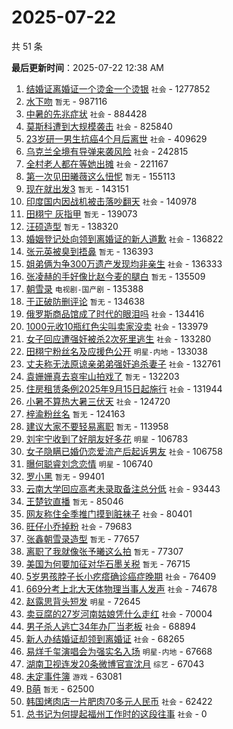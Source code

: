 # 2025-07-22

共 51 条


<!-- BEGIN -->

**最后更新时间**：2025-07-22 12:38 AM
1. [结婚证离婚证一个烫金一个烫银](https://m.weibo.cn/search?containerid=100103type%3D1%26t%3D10%26q%3D%23%E7%BB%93%E5%A9%9A%E8%AF%81%E7%A6%BB%E5%A9%9A%E8%AF%81%E4%B8%80%E4%B8%AA%E7%83%AB%E9%87%91%E4%B8%80%E4%B8%AA%E7%83%AB%E9%93%B6%23&stream_entry_id=31&isnewpage=1&extparam=seat%3D1%26stream_entry_id%3D31%26realpos%3D1%26flag%3D1%26filter_type%3Drealtimehot%26lcate%3D5001%26pos%3D0%26c_type%3D31%26cate%3D5001%26q%3D%2523%25E7%25BB%2593%25E5%25A9%259A%25E8%25AF%2581%25E7%25A6%25BB%25E5%25A9%259A%25E8%25AF%2581%25E4%25B8%2580%25E4%25B8%25AA%25E7%2583%25AB%25E9%2587%2591%25E4%25B8%2580%25E4%25B8%25AA%25E7%2583%25AB%25E9%2593%25B6%2523%26band_rank%3D1%26dgr%3D0%26display_time%3D1753115888%26pre_seqid%3D1753115888354011858474) `社会` - 1277852
2. [水下吻](https://m.weibo.cn/search?containerid=100103type%3D1%26t%3D10%26q%3D%E6%B0%B4%E4%B8%8B%E5%90%BB&stream_entry_id=31&isnewpage=1&extparam=seat%3D1%26stream_entry_id%3D31%26realpos%3D2%26flag%3D2%26filter_type%3Drealtimehot%26lcate%3D5001%26pos%3D1%26c_type%3D31%26cate%3D5001%26q%3D%25E6%25B0%25B4%25E4%25B8%258B%25E5%2590%25BB%26band_rank%3D2%26dgr%3D0%26display_time%3D1753115888%26pre_seqid%3D1753115888354011858474) `暂无` - 987116
3. [中暑的先兆症状](https://m.weibo.cn/search?containerid=100103type%3D1%26t%3D10%26q%3D%23%E4%B8%AD%E6%9A%91%E7%9A%84%E5%85%88%E5%85%86%E7%97%87%E7%8A%B6%23&stream_entry_id=31&isnewpage=1&extparam=seat%3D1%26stream_entry_id%3D31%26realpos%3D3%26flag%3D0%26filter_type%3Drealtimehot%26lcate%3D5001%26pos%3D2%26c_type%3D31%26cate%3D5001%26q%3D%2523%25E4%25B8%25AD%25E6%259A%2591%25E7%259A%2584%25E5%2585%2588%25E5%2585%2586%25E7%2597%2587%25E7%258A%25B6%2523%26band_rank%3D3%26dgr%3D0%26display_time%3D1753115888%26pre_seqid%3D1753115888354011858474) `社会` - 884428
4. [莫斯科遭到大规模袭击](https://m.weibo.cn/search?containerid=100103type%3D1%26t%3D10%26q%3D%23%E8%8E%AB%E6%96%AF%E7%A7%91%E9%81%AD%E5%88%B0%E5%A4%A7%E8%A7%84%E6%A8%A1%E8%A2%AD%E5%87%BB%23&stream_entry_id=31&isnewpage=1&extparam=seat%3D1%26stream_entry_id%3D31%26realpos%3D4%26flag%3D2%26filter_type%3Drealtimehot%26lcate%3D5001%26pos%3D3%26c_type%3D31%26cate%3D5001%26q%3D%2523%25E8%258E%25AB%25E6%2596%25AF%25E7%25A7%2591%25E9%2581%25AD%25E5%2588%25B0%25E5%25A4%25A7%25E8%25A7%2584%25E6%25A8%25A1%25E8%25A2%25AD%25E5%2587%25BB%2523%26band_rank%3D4%26dgr%3D0%26display_time%3D1753115888%26pre_seqid%3D1753115888354011858474) `社会` - 825840
5. [23岁研一男生抗癌4个月后离世](https://m.weibo.cn/search?containerid=100103type%3D1%26t%3D10%26q%3D%2323%E5%B2%81%E7%A0%94%E4%B8%80%E7%94%B7%E7%94%9F%E6%8A%97%E7%99%8C4%E4%B8%AA%E6%9C%88%E5%90%8E%E7%A6%BB%E4%B8%96%23&stream_entry_id=31&isnewpage=1&extparam=seat%3D1%26stream_entry_id%3D31%26realpos%3D5%26flag%3D1%26filter_type%3Drealtimehot%26lcate%3D5001%26pos%3D4%26c_type%3D31%26cate%3D5001%26q%3D%252323%25E5%25B2%2581%25E7%25A0%2594%25E4%25B8%2580%25E7%2594%25B7%25E7%2594%259F%25E6%258A%2597%25E7%2599%258C4%25E4%25B8%25AA%25E6%259C%2588%25E5%2590%258E%25E7%25A6%25BB%25E4%25B8%2596%2523%26band_rank%3D5%26dgr%3D0%26display_time%3D1753115888%26pre_seqid%3D1753115888354011858474) `社会` - 409629
6. [乌克兰全境有导弹来袭风险](https://m.weibo.cn/search?containerid=100103type%3D1%26t%3D10%26q%3D%23%E4%B9%8C%E5%85%8B%E5%85%B0%E5%85%A8%E5%A2%83%E6%9C%89%E5%AF%BC%E5%BC%B9%E6%9D%A5%E8%A2%AD%E9%A3%8E%E9%99%A9%23&stream_entry_id=31&isnewpage=1&extparam=seat%3D1%26stream_entry_id%3D31%26realpos%3D6%26flag%3D1%26filter_type%3Drealtimehot%26lcate%3D5001%26pos%3D5%26c_type%3D31%26cate%3D5001%26q%3D%2523%25E4%25B9%258C%25E5%2585%258B%25E5%2585%25B0%25E5%2585%25A8%25E5%25A2%2583%25E6%259C%2589%25E5%25AF%25BC%25E5%25BC%25B9%25E6%259D%25A5%25E8%25A2%25AD%25E9%25A3%258E%25E9%2599%25A9%2523%26band_rank%3D6%26dgr%3D0%26display_time%3D1753115888%26pre_seqid%3D1753115888354011858474) `社会` - 242815
7. [全村老人都在等她出摊](https://m.weibo.cn/search?containerid=100103type%3D1%26t%3D10%26q%3D%23%E5%85%A8%E6%9D%91%E8%80%81%E4%BA%BA%E9%83%BD%E5%9C%A8%E7%AD%89%E5%A5%B9%E5%87%BA%E6%91%8A%23&stream_entry_id=31&isnewpage=1&extparam=seat%3D1%26stream_entry_id%3D31%26realpos%3D7%26flag%3D32768%26filter_type%3Drealtimehot%26lcate%3D5001%26pos%3D6%26c_type%3D31%26cate%3D5001%26q%3D%2523%25E5%2585%25A8%25E6%259D%2591%25E8%2580%2581%25E4%25BA%25BA%25E9%2583%25BD%25E5%259C%25A8%25E7%25AD%2589%25E5%25A5%25B9%25E5%2587%25BA%25E6%2591%258A%2523%26band_rank%3D7%26dgr%3D0%26display_time%3D1753115888%26pre_seqid%3D1753115888354011858474) `社会` - 221167
8. [第一次见田曦薇这么忸怩](https://m.weibo.cn/search?containerid=100103type%3D1%26t%3D10%26q%3D%E7%AC%AC%E4%B8%80%E6%AC%A1%E8%A7%81%E7%94%B0%E6%9B%A6%E8%96%87%E8%BF%99%E4%B9%88%E5%BF%B8%E6%80%A9&stream_entry_id=31&isnewpage=1&extparam=seat%3D1%26stream_entry_id%3D31%26realpos%3D8%26flag%3D0%26filter_type%3Drealtimehot%26lcate%3D5001%26pos%3D7%26c_type%3D31%26cate%3D5001%26q%3D%25E7%25AC%25AC%25E4%25B8%2580%25E6%25AC%25A1%25E8%25A7%2581%25E7%2594%25B0%25E6%259B%25A6%25E8%2596%2587%25E8%25BF%2599%25E4%25B9%2588%25E5%25BF%25B8%25E6%2580%25A9%26band_rank%3D8%26dgr%3D0%26display_time%3D1753115888%26pre_seqid%3D1753115888354011858474) `暂无` - 155113
9. [现在就出发3](https://m.weibo.cn/search?containerid=100103type%3D1%26t%3D10%26q%3D%E7%8E%B0%E5%9C%A8%E5%B0%B1%E5%87%BA%E5%8F%913&stream_entry_id=31&isnewpage=1&extparam=seat%3D1%26stream_entry_id%3D31%26realpos%3D9%26flag%3D0%26filter_type%3Drealtimehot%26lcate%3D5001%26pos%3D8%26c_type%3D31%26cate%3D5001%26q%3D%25E7%258E%25B0%25E5%259C%25A8%25E5%25B0%25B1%25E5%2587%25BA%25E5%258F%25913%26band_rank%3D9%26dgr%3D0%26display_time%3D1753115888%26pre_seqid%3D1753115888354011858474) `暂无` - 143151
10. [印度国内因战机被击落吵翻天](https://m.weibo.cn/search?containerid=100103type%3D1%26t%3D10%26q%3D%23%E5%8D%B0%E5%BA%A6%E5%9B%BD%E5%86%85%E5%9B%A0%E6%88%98%E6%9C%BA%E8%A2%AB%E5%87%BB%E8%90%BD%E5%90%B5%E7%BF%BB%E5%A4%A9%23&stream_entry_id=31&isnewpage=1&extparam=seat%3D1%26stream_entry_id%3D31%26realpos%3D10%26flag%3D1%26filter_type%3Drealtimehot%26lcate%3D5001%26pos%3D9%26c_type%3D31%26cate%3D5001%26q%3D%2523%25E5%258D%25B0%25E5%25BA%25A6%25E5%259B%25BD%25E5%2586%2585%25E5%259B%25A0%25E6%2588%2598%25E6%259C%25BA%25E8%25A2%25AB%25E5%2587%25BB%25E8%2590%25BD%25E5%2590%25B5%25E7%25BF%25BB%25E5%25A4%25A9%2523%26band_rank%3D10%26dgr%3D0%26display_time%3D1753115888%26pre_seqid%3D1753115888354011858474) `社会` - 140978
11. [田栩宁 灰指甲](https://m.weibo.cn/search?containerid=100103type%3D1%26t%3D10%26q%3D%E7%94%B0%E6%A0%A9%E5%AE%81+%E7%81%B0%E6%8C%87%E7%94%B2&stream_entry_id=31&isnewpage=1&extparam=seat%3D1%26stream_entry_id%3D31%26realpos%3D11%26flag%3D2%26filter_type%3Drealtimehot%26lcate%3D5001%26pos%3D10%26c_type%3D31%26cate%3D5001%26q%3D%25E7%2594%25B0%25E6%25A0%25A9%25E5%25AE%2581%2520%25E7%2581%25B0%25E6%258C%2587%25E7%2594%25B2%26band_rank%3D11%26dgr%3D0%26display_time%3D1753115888%26pre_seqid%3D1753115888354011858474) `暂无` - 139073
12. [汪硕造型](https://m.weibo.cn/search?containerid=100103type%3D1%26t%3D10%26q%3D%E6%B1%AA%E7%A1%95%E9%80%A0%E5%9E%8B&stream_entry_id=31&isnewpage=1&extparam=seat%3D1%26stream_entry_id%3D31%26realpos%3D12%26flag%3D2%26filter_type%3Drealtimehot%26lcate%3D5001%26pos%3D11%26c_type%3D31%26cate%3D5001%26q%3D%25E6%25B1%25AA%25E7%25A1%2595%25E9%2580%25A0%25E5%259E%258B%26band_rank%3D12%26dgr%3D0%26display_time%3D1753115888%26pre_seqid%3D1753115888354011858474) `暂无` - 138320
13. [婚姻登记处向领到离婚证的新人道歉](https://m.weibo.cn/search?containerid=100103type%3D1%26t%3D10%26q%3D%23%E5%A9%9A%E5%A7%BB%E7%99%BB%E8%AE%B0%E5%A4%84%E5%90%91%E9%A2%86%E5%88%B0%E7%A6%BB%E5%A9%9A%E8%AF%81%E7%9A%84%E6%96%B0%E4%BA%BA%E9%81%93%E6%AD%89%23&stream_entry_id=31&isnewpage=1&extparam=seat%3D1%26stream_entry_id%3D31%26realpos%3D13%26flag%3D0%26filter_type%3Drealtimehot%26lcate%3D5001%26pos%3D12%26c_type%3D31%26cate%3D5001%26q%3D%2523%25E5%25A9%259A%25E5%25A7%25BB%25E7%2599%25BB%25E8%25AE%25B0%25E5%25A4%2584%25E5%2590%2591%25E9%25A2%2586%25E5%2588%25B0%25E7%25A6%25BB%25E5%25A9%259A%25E8%25AF%2581%25E7%259A%2584%25E6%2596%25B0%25E4%25BA%25BA%25E9%2581%2593%25E6%25AD%2589%2523%26band_rank%3D13%26dgr%3D0%26display_time%3D1753115888%26pre_seqid%3D1753115888354011858474) `社会` - 136822
14. [张元英被臭到捂鼻](https://m.weibo.cn/search?containerid=100103type%3D1%26t%3D10%26q%3D%E5%BC%A0%E5%85%83%E8%8B%B1%E8%A2%AB%E8%87%AD%E5%88%B0%E6%8D%82%E9%BC%BB&stream_entry_id=31&isnewpage=1&extparam=seat%3D1%26stream_entry_id%3D31%26realpos%3D14%26flag%3D2%26filter_type%3Drealtimehot%26lcate%3D5001%26pos%3D13%26c_type%3D31%26cate%3D5001%26q%3D%25E5%25BC%25A0%25E5%2585%2583%25E8%258B%25B1%25E8%25A2%25AB%25E8%2587%25AD%25E5%2588%25B0%25E6%258D%2582%25E9%25BC%25BB%26band_rank%3D14%26dgr%3D0%26display_time%3D1753115888%26pre_seqid%3D1753115888354011858474) `暂无` - 136393
15. [姐弟俩为争300万遗产发现均非亲生](https://m.weibo.cn/search?containerid=100103type%3D1%26t%3D10%26q%3D%23%E5%A7%90%E5%BC%9F%E4%BF%A9%E4%B8%BA%E4%BA%89300%E4%B8%87%E9%81%97%E4%BA%A7%E5%8F%91%E7%8E%B0%E5%9D%87%E9%9D%9E%E4%BA%B2%E7%94%9F%23&stream_entry_id=31&isnewpage=1&extparam=seat%3D1%26stream_entry_id%3D31%26realpos%3D15%26flag%3D2%26filter_type%3Drealtimehot%26lcate%3D5001%26pos%3D14%26c_type%3D31%26cate%3D5001%26q%3D%2523%25E5%25A7%2590%25E5%25BC%259F%25E4%25BF%25A9%25E4%25B8%25BA%25E4%25BA%2589300%25E4%25B8%2587%25E9%2581%2597%25E4%25BA%25A7%25E5%258F%2591%25E7%258E%25B0%25E5%259D%2587%25E9%259D%259E%25E4%25BA%25B2%25E7%2594%259F%2523%26band_rank%3D15%26dgr%3D0%26display_time%3D1753115888%26pre_seqid%3D1753115888354011858474) `社会` - 136333
16. [张凌赫的手好像比赵今麦的腿白](https://m.weibo.cn/search?containerid=100103type%3D1%26t%3D10%26q%3D%E5%BC%A0%E5%87%8C%E8%B5%AB%E7%9A%84%E6%89%8B%E5%A5%BD%E5%83%8F%E6%AF%94%E8%B5%B5%E4%BB%8A%E9%BA%A6%E7%9A%84%E8%85%BF%E7%99%BD&stream_entry_id=31&isnewpage=1&extparam=seat%3D1%26stream_entry_id%3D31%26realpos%3D16%26flag%3D0%26filter_type%3Drealtimehot%26lcate%3D5001%26pos%3D15%26c_type%3D31%26cate%3D5001%26q%3D%25E5%25BC%25A0%25E5%2587%258C%25E8%25B5%25AB%25E7%259A%2584%25E6%2589%258B%25E5%25A5%25BD%25E5%2583%258F%25E6%25AF%2594%25E8%25B5%25B5%25E4%25BB%258A%25E9%25BA%25A6%25E7%259A%2584%25E8%2585%25BF%25E7%2599%25BD%26band_rank%3D16%26dgr%3D0%26display_time%3D1753115888%26pre_seqid%3D1753115888354011858474) `暂无` - 135509
17. [朝雪录](https://m.weibo.cn/search?containerid=100103type%3D1%26t%3D10%26q%3D%E6%9C%9D%E9%9B%AA%E5%BD%95&stream_entry_id=31&isnewpage=1&extparam=seat%3D1%26stream_entry_id%3D31%26realpos%3D17%26flag%3D0%26filter_type%3Drealtimehot%26lcate%3D5001%26pos%3D16%26c_type%3D31%26cate%3D5001%26q%3D%25E6%259C%259D%25E9%259B%25AA%25E5%25BD%2595%26band_rank%3D17%26dgr%3D0%26display_time%3D1753115888%26pre_seqid%3D1753115888354011858474) `电视剧-国产剧` - 135388
18. [于正破防删评论](https://m.weibo.cn/search?containerid=100103type%3D1%26t%3D10%26q%3D%23%E4%BA%8E%E6%AD%A3%E7%A0%B4%E9%98%B2%E5%88%A0%E8%AF%84%E8%AE%BA%23&stream_entry_id=31&isnewpage=1&extparam=seat%3D1%26stream_entry_id%3D31%26realpos%3D18%26flag%3D2%26filter_type%3Drealtimehot%26lcate%3D5001%26pos%3D17%26c_type%3D31%26cate%3D5001%26q%3D%2523%25E4%25BA%258E%25E6%25AD%25A3%25E7%25A0%25B4%25E9%2598%25B2%25E5%2588%25A0%25E8%25AF%2584%25E8%25AE%25BA%2523%26band_rank%3D18%26dgr%3D0%26display_time%3D1753115888%26pre_seqid%3D1753115888354011858474) `暂无` - 134638
19. [俄罗斯商品馆成了时代的眼泪吗](https://m.weibo.cn/search?containerid=100103type%3D1%26t%3D10%26q%3D%23%E4%BF%84%E7%BD%97%E6%96%AF%E5%95%86%E5%93%81%E9%A6%86%E6%88%90%E4%BA%86%E6%97%B6%E4%BB%A3%E7%9A%84%E7%9C%BC%E6%B3%AA%E5%90%97%23&stream_entry_id=31&isnewpage=1&extparam=seat%3D1%26stream_entry_id%3D31%26realpos%3D19%26flag%3D1%26filter_type%3Drealtimehot%26lcate%3D5001%26pos%3D18%26c_type%3D31%26cate%3D5001%26q%3D%2523%25E4%25BF%2584%25E7%25BD%2597%25E6%2596%25AF%25E5%2595%2586%25E5%2593%2581%25E9%25A6%2586%25E6%2588%2590%25E4%25BA%2586%25E6%2597%25B6%25E4%25BB%25A3%25E7%259A%2584%25E7%259C%25BC%25E6%25B3%25AA%25E5%2590%2597%2523%26band_rank%3D19%26dgr%3D0%26display_time%3D1753115888%26pre_seqid%3D1753115888354011858474) `社会` - 134416
20. [1000元收10瓶红色尖叫卖家没卖](https://m.weibo.cn/search?containerid=100103type%3D1%26t%3D10%26q%3D%231000%E5%85%83%E6%94%B610%E7%93%B6%E7%BA%A2%E8%89%B2%E5%B0%96%E5%8F%AB%E5%8D%96%E5%AE%B6%E6%B2%A1%E5%8D%96%23&stream_entry_id=31&isnewpage=1&extparam=seat%3D1%26stream_entry_id%3D31%26realpos%3D20%26flag%3D1%26filter_type%3Drealtimehot%26lcate%3D5001%26pos%3D19%26c_type%3D31%26cate%3D5001%26q%3D%25231000%25E5%2585%2583%25E6%2594%25B610%25E7%2593%25B6%25E7%25BA%25A2%25E8%2589%25B2%25E5%25B0%2596%25E5%258F%25AB%25E5%258D%2596%25E5%25AE%25B6%25E6%25B2%25A1%25E5%258D%2596%2523%26band_rank%3D20%26dgr%3D0%26display_time%3D1753115888%26pre_seqid%3D1753115888354011858474) `社会` - 133979
21. [女子回应遭强奸被杀2次死里逃生](https://m.weibo.cn/search?containerid=100103type%3D1%26t%3D10%26q%3D%23%E5%A5%B3%E5%AD%90%E5%9B%9E%E5%BA%94%E9%81%AD%E5%BC%BA%E5%A5%B8%E8%A2%AB%E6%9D%802%E6%AC%A1%E6%AD%BB%E9%87%8C%E9%80%83%E7%94%9F%23&stream_entry_id=31&isnewpage=1&extparam=seat%3D1%26stream_entry_id%3D31%26realpos%3D21%26flag%3D0%26filter_type%3Drealtimehot%26lcate%3D5001%26pos%3D20%26c_type%3D31%26cate%3D5001%26q%3D%2523%25E5%25A5%25B3%25E5%25AD%2590%25E5%259B%259E%25E5%25BA%2594%25E9%2581%25AD%25E5%25BC%25BA%25E5%25A5%25B8%25E8%25A2%25AB%25E6%259D%25802%25E6%25AC%25A1%25E6%25AD%25BB%25E9%2587%258C%25E9%2580%2583%25E7%2594%259F%2523%26band_rank%3D21%26dgr%3D0%26display_time%3D1753115888%26pre_seqid%3D1753115888354011858474) `社会` - 133280
22. [田栩宁粉丝名及应援色公开](https://m.weibo.cn/search?containerid=100103type%3D1%26t%3D10%26q%3D%23%E7%94%B0%E6%A0%A9%E5%AE%81%E7%B2%89%E4%B8%9D%E5%90%8D%E5%8F%8A%E5%BA%94%E6%8F%B4%E8%89%B2%E5%85%AC%E5%BC%80%23&stream_entry_id=31&isnewpage=1&extparam=seat%3D1%26stream_entry_id%3D31%26realpos%3D22%26flag%3D0%26filter_type%3Drealtimehot%26lcate%3D5001%26pos%3D21%26c_type%3D31%26cate%3D5001%26q%3D%2523%25E7%2594%25B0%25E6%25A0%25A9%25E5%25AE%2581%25E7%25B2%2589%25E4%25B8%259D%25E5%2590%258D%25E5%258F%258A%25E5%25BA%2594%25E6%258F%25B4%25E8%2589%25B2%25E5%2585%25AC%25E5%25BC%2580%2523%26band_rank%3D22%26dgr%3D0%26display_time%3D1753115888%26pre_seqid%3D1753115888354011858474) `明星-内地` - 133038
23. [丈夫称无法原谅亲弟弟强奸追杀妻子](https://m.weibo.cn/search?containerid=100103type%3D1%26t%3D10%26q%3D%23%E4%B8%88%E5%A4%AB%E7%A7%B0%E6%97%A0%E6%B3%95%E5%8E%9F%E8%B0%85%E4%BA%B2%E5%BC%9F%E5%BC%9F%E5%BC%BA%E5%A5%B8%E8%BF%BD%E6%9D%80%E5%A6%BB%E5%AD%90%23&stream_entry_id=31&isnewpage=1&extparam=seat%3D1%26stream_entry_id%3D31%26realpos%3D23%26flag%3D0%26filter_type%3Drealtimehot%26lcate%3D5001%26pos%3D22%26c_type%3D31%26cate%3D5001%26q%3D%2523%25E4%25B8%2588%25E5%25A4%25AB%25E7%25A7%25B0%25E6%2597%25A0%25E6%25B3%2595%25E5%258E%259F%25E8%25B0%2585%25E4%25BA%25B2%25E5%25BC%259F%25E5%25BC%259F%25E5%25BC%25BA%25E5%25A5%25B8%25E8%25BF%25BD%25E6%259D%2580%25E5%25A6%25BB%25E5%25AD%2590%2523%26band_rank%3D23%26dgr%3D0%26display_time%3D1753115888%26pre_seqid%3D1753115888354011858474) `社会` - 132761
24. [袁姗姗真去哀牢山拍戏了](https://m.weibo.cn/search?containerid=100103type%3D1%26t%3D10%26q%3D%E8%A2%81%E5%A7%97%E5%A7%97%E7%9C%9F%E5%8E%BB%E5%93%80%E7%89%A2%E5%B1%B1%E6%8B%8D%E6%88%8F%E4%BA%86&stream_entry_id=31&isnewpage=1&extparam=seat%3D1%26stream_entry_id%3D31%26realpos%3D24%26flag%3D2%26filter_type%3Drealtimehot%26lcate%3D5001%26pos%3D23%26c_type%3D31%26cate%3D5001%26q%3D%25E8%25A2%2581%25E5%25A7%2597%25E5%25A7%2597%25E7%259C%259F%25E5%258E%25BB%25E5%2593%2580%25E7%2589%25A2%25E5%25B1%25B1%25E6%258B%258D%25E6%2588%258F%25E4%25BA%2586%26band_rank%3D24%26dgr%3D0%26display_time%3D1753115888%26pre_seqid%3D1753115888354011858474) `暂无` - 132203
25. [住房租赁条例2025年9月15日起施行](https://m.weibo.cn/search?containerid=100103type%3D1%26t%3D10%26q%3D%23%E4%BD%8F%E6%88%BF%E7%A7%9F%E8%B5%81%E6%9D%A1%E4%BE%8B2025%E5%B9%B49%E6%9C%8815%E6%97%A5%E8%B5%B7%E6%96%BD%E8%A1%8C%23&stream_entry_id=31&isnewpage=1&extparam=seat%3D1%26stream_entry_id%3D31%26realpos%3D25%26flag%3D0%26filter_type%3Drealtimehot%26lcate%3D5001%26pos%3D24%26c_type%3D31%26cate%3D5001%26q%3D%2523%25E4%25BD%258F%25E6%2588%25BF%25E7%25A7%259F%25E8%25B5%2581%25E6%259D%25A1%25E4%25BE%258B2025%25E5%25B9%25B49%25E6%259C%258815%25E6%2597%25A5%25E8%25B5%25B7%25E6%2596%25BD%25E8%25A1%258C%2523%26band_rank%3D25%26dgr%3D0%26display_time%3D1753115888%26pre_seqid%3D1753115888354011858474) `社会` - 131944
26. [小暑不算热大暑三伏天](https://m.weibo.cn/search?containerid=100103type%3D1%26t%3D10%26q%3D%23%E5%B0%8F%E6%9A%91%E4%B8%8D%E7%AE%97%E7%83%AD%E5%A4%A7%E6%9A%91%E4%B8%89%E4%BC%8F%E5%A4%A9%23&stream_entry_id=31&isnewpage=1&extparam=seat%3D1%26stream_entry_id%3D31%26realpos%3D26%26flag%3D0%26filter_type%3Drealtimehot%26lcate%3D5001%26pos%3D25%26c_type%3D31%26cate%3D5001%26q%3D%2523%25E5%25B0%258F%25E6%259A%2591%25E4%25B8%258D%25E7%25AE%2597%25E7%2583%25AD%25E5%25A4%25A7%25E6%259A%2591%25E4%25B8%2589%25E4%25BC%258F%25E5%25A4%25A9%2523%26band_rank%3D26%26dgr%3D0%26display_time%3D1753115888%26pre_seqid%3D1753115888354011858474) `社会` - 124720
27. [梓渝粉丝名](https://m.weibo.cn/search?containerid=100103type%3D1%26t%3D10%26q%3D%23%E6%A2%93%E6%B8%9D%E7%B2%89%E4%B8%9D%E5%90%8D%23&stream_entry_id=31&isnewpage=1&extparam=seat%3D1%26stream_entry_id%3D31%26realpos%3D27%26flag%3D0%26filter_type%3Drealtimehot%26lcate%3D5001%26pos%3D26%26c_type%3D31%26cate%3D5001%26q%3D%2523%25E6%25A2%2593%25E6%25B8%259D%25E7%25B2%2589%25E4%25B8%259D%25E5%2590%258D%2523%26band_rank%3D27%26dgr%3D0%26display_time%3D1753115888%26pre_seqid%3D1753115888354011858474) `暂无` - 124163
28. [建议大家不要轻易离职](https://m.weibo.cn/search?containerid=100103type%3D1%26t%3D10%26q%3D%E5%BB%BA%E8%AE%AE%E5%A4%A7%E5%AE%B6%E4%B8%8D%E8%A6%81%E8%BD%BB%E6%98%93%E7%A6%BB%E8%81%8C&stream_entry_id=31&isnewpage=1&extparam=seat%3D1%26stream_entry_id%3D31%26realpos%3D28%26flag%3D0%26filter_type%3Drealtimehot%26lcate%3D5001%26pos%3D27%26c_type%3D31%26cate%3D5001%26q%3D%25E5%25BB%25BA%25E8%25AE%25AE%25E5%25A4%25A7%25E5%25AE%25B6%25E4%25B8%258D%25E8%25A6%2581%25E8%25BD%25BB%25E6%2598%2593%25E7%25A6%25BB%25E8%2581%258C%26band_rank%3D28%26dgr%3D0%26display_time%3D1753115888%26pre_seqid%3D1753115888354011858474) `暂无` - 113958
29. [刘宇宁收到了好朋友好多花](https://m.weibo.cn/search?containerid=100103type%3D1%26t%3D10%26q%3D%23%E5%88%98%E5%AE%87%E5%AE%81%E6%94%B6%E5%88%B0%E4%BA%86%E5%A5%BD%E6%9C%8B%E5%8F%8B%E5%A5%BD%E5%A4%9A%E8%8A%B1%23&stream_entry_id=31&isnewpage=1&extparam=seat%3D1%26stream_entry_id%3D31%26realpos%3D29%26flag%3D0%26filter_type%3Drealtimehot%26lcate%3D5001%26pos%3D28%26c_type%3D31%26cate%3D5001%26q%3D%2523%25E5%2588%2598%25E5%25AE%2587%25E5%25AE%2581%25E6%2594%25B6%25E5%2588%25B0%25E4%25BA%2586%25E5%25A5%25BD%25E6%259C%258B%25E5%258F%258B%25E5%25A5%25BD%25E5%25A4%259A%25E8%258A%25B1%2523%26band_rank%3D29%26dgr%3D0%26display_time%3D1753115888%26pre_seqid%3D1753115888354011858474) `明星` - 106783
30. [女子隐瞒已婚仍恋爱流产后起诉男友](https://m.weibo.cn/search?containerid=100103type%3D1%26t%3D10%26q%3D%23%E5%A5%B3%E5%AD%90%E9%9A%90%E7%9E%92%E5%B7%B2%E5%A9%9A%E4%BB%8D%E6%81%8B%E7%88%B1%E6%B5%81%E4%BA%A7%E5%90%8E%E8%B5%B7%E8%AF%89%E7%94%B7%E5%8F%8B%23&stream_entry_id=31&isnewpage=1&extparam=seat%3D1%26stream_entry_id%3D31%26realpos%3D30%26flag%3D1%26filter_type%3Drealtimehot%26lcate%3D5001%26pos%3D29%26c_type%3D31%26cate%3D5001%26q%3D%2523%25E5%25A5%25B3%25E5%25AD%2590%25E9%259A%2590%25E7%259E%2592%25E5%25B7%25B2%25E5%25A9%259A%25E4%25BB%258D%25E6%2581%258B%25E7%2588%25B1%25E6%25B5%2581%25E4%25BA%25A7%25E5%2590%258E%25E8%25B5%25B7%25E8%25AF%2589%25E7%2594%25B7%25E5%258F%258B%2523%26band_rank%3D30%26dgr%3D0%26display_time%3D1753115888%26pre_seqid%3D1753115888354011858474) `社会` - 106758
31. [曝何聪睿刘念恋情](https://m.weibo.cn/search?containerid=100103type%3D1%26t%3D10%26q%3D%23%E6%9B%9D%E4%BD%95%E8%81%AA%E7%9D%BF%E5%88%98%E5%BF%B5%E6%81%8B%E6%83%85%23&stream_entry_id=31&isnewpage=1&extparam=seat%3D1%26stream_entry_id%3D31%26realpos%3D31%26flag%3D0%26filter_type%3Drealtimehot%26lcate%3D5001%26pos%3D30%26c_type%3D31%26cate%3D5001%26q%3D%2523%25E6%259B%259D%25E4%25BD%2595%25E8%2581%25AA%25E7%259D%25BF%25E5%2588%2598%25E5%25BF%25B5%25E6%2581%258B%25E6%2583%2585%2523%26band_rank%3D31%26dgr%3D0%26display_time%3D1753115888%26pre_seqid%3D1753115888354011858474) `明星` - 106740
32. [罗小黑](https://m.weibo.cn/search?containerid=100103type%3D1%26t%3D10%26q%3D%E7%BD%97%E5%B0%8F%E9%BB%91&stream_entry_id=31&isnewpage=1&extparam=seat%3D1%26stream_entry_id%3D31%26realpos%3D32%26flag%3D0%26filter_type%3Drealtimehot%26lcate%3D5001%26pos%3D31%26c_type%3D31%26cate%3D5001%26q%3D%25E7%25BD%2597%25E5%25B0%258F%25E9%25BB%2591%26band_rank%3D32%26dgr%3D0%26display_time%3D1753115888%26pre_seqid%3D1753115888354011858474) `暂无` - 99401
33. [云南大学回应高考未录取备注总分低](https://m.weibo.cn/search?containerid=100103type%3D1%26t%3D10%26q%3D%23%E4%BA%91%E5%8D%97%E5%A4%A7%E5%AD%A6%E5%9B%9E%E5%BA%94%E9%AB%98%E8%80%83%E6%9C%AA%E5%BD%95%E5%8F%96%E5%A4%87%E6%B3%A8%E6%80%BB%E5%88%86%E4%BD%8E%23&stream_entry_id=31&isnewpage=1&extparam=seat%3D1%26stream_entry_id%3D31%26realpos%3D33%26flag%3D1%26filter_type%3Drealtimehot%26lcate%3D5001%26pos%3D32%26c_type%3D31%26cate%3D5001%26q%3D%2523%25E4%25BA%2591%25E5%258D%2597%25E5%25A4%25A7%25E5%25AD%25A6%25E5%259B%259E%25E5%25BA%2594%25E9%25AB%2598%25E8%2580%2583%25E6%259C%25AA%25E5%25BD%2595%25E5%258F%2596%25E5%25A4%2587%25E6%25B3%25A8%25E6%2580%25BB%25E5%2588%2586%25E4%25BD%258E%2523%26band_rank%3D33%26dgr%3D0%26display_time%3D1753115888%26pre_seqid%3D1753115888354011858474) `社会` - 93443
34. [王楚钦直播](https://m.weibo.cn/search?containerid=100103type%3D1%26t%3D10%26q%3D%E7%8E%8B%E6%A5%9A%E9%92%A6%E7%9B%B4%E6%92%AD&stream_entry_id=31&isnewpage=1&extparam=seat%3D1%26stream_entry_id%3D31%26realpos%3D34%26flag%3D0%26filter_type%3Drealtimehot%26lcate%3D5001%26pos%3D33%26c_type%3D31%26cate%3D5001%26q%3D%25E7%258E%258B%25E6%25A5%259A%25E9%2592%25A6%25E7%259B%25B4%25E6%2592%25AD%26band_rank%3D34%26dgr%3D0%26display_time%3D1753115888%26pre_seqid%3D1753115888354011858474) `暂无` - 85046
35. [网友称住全季推门摸到脏袜子](https://m.weibo.cn/search?containerid=100103type%3D1%26t%3D10%26q%3D%23%E7%BD%91%E5%8F%8B%E7%A7%B0%E4%BD%8F%E5%85%A8%E5%AD%A3%E6%8E%A8%E9%97%A8%E6%91%B8%E5%88%B0%E8%84%8F%E8%A2%9C%E5%AD%90%23&stream_entry_id=31&isnewpage=1&extparam=seat%3D1%26stream_entry_id%3D31%26realpos%3D35%26flag%3D1%26filter_type%3Drealtimehot%26lcate%3D5001%26pos%3D34%26c_type%3D31%26cate%3D5001%26q%3D%2523%25E7%25BD%2591%25E5%258F%258B%25E7%25A7%25B0%25E4%25BD%258F%25E5%2585%25A8%25E5%25AD%25A3%25E6%258E%25A8%25E9%2597%25A8%25E6%2591%25B8%25E5%2588%25B0%25E8%2584%258F%25E8%25A2%259C%25E5%25AD%2590%2523%26band_rank%3D35%26dgr%3D0%26display_time%3D1753115888%26pre_seqid%3D1753115888354011858474) `社会` - 80401
36. [旺仔小乔掉粉](https://m.weibo.cn/search?containerid=100103type%3D1%26t%3D10%26q%3D%23%E6%97%BA%E4%BB%94%E5%B0%8F%E4%B9%94%E6%8E%89%E7%B2%89%23&stream_entry_id=31&isnewpage=1&extparam=seat%3D1%26stream_entry_id%3D31%26realpos%3D36%26flag%3D0%26filter_type%3Drealtimehot%26lcate%3D5001%26pos%3D35%26c_type%3D31%26cate%3D5001%26q%3D%2523%25E6%2597%25BA%25E4%25BB%2594%25E5%25B0%258F%25E4%25B9%2594%25E6%258E%2589%25E7%25B2%2589%2523%26band_rank%3D36%26dgr%3D0%26display_time%3D1753115888%26pre_seqid%3D1753115888354011858474) `社会` - 79683
37. [张鑫朝雪录造型](https://m.weibo.cn/search?containerid=100103type%3D1%26t%3D10%26q%3D%E5%BC%A0%E9%91%AB%E6%9C%9D%E9%9B%AA%E5%BD%95%E9%80%A0%E5%9E%8B&stream_entry_id=31&isnewpage=1&extparam=seat%3D1%26stream_entry_id%3D31%26realpos%3D37%26flag%3D1%26filter_type%3Drealtimehot%26lcate%3D5001%26pos%3D36%26c_type%3D31%26cate%3D5001%26q%3D%25E5%25BC%25A0%25E9%2591%25AB%25E6%259C%259D%25E9%259B%25AA%25E5%25BD%2595%25E9%2580%25A0%25E5%259E%258B%26band_rank%3D37%26dgr%3D0%26display_time%3D1753115888%26pre_seqid%3D1753115888354011858474) `暂无` - 77657
38. [离职了我就像张予曦这么拍](https://m.weibo.cn/search?containerid=100103type%3D1%26t%3D10%26q%3D%E7%A6%BB%E8%81%8C%E4%BA%86%E6%88%91%E5%B0%B1%E5%83%8F%E5%BC%A0%E4%BA%88%E6%9B%A6%E8%BF%99%E4%B9%88%E6%8B%8D&stream_entry_id=31&isnewpage=1&extparam=seat%3D1%26stream_entry_id%3D31%26realpos%3D38%26flag%3D0%26filter_type%3Drealtimehot%26lcate%3D5001%26pos%3D37%26c_type%3D31%26cate%3D5001%26q%3D%25E7%25A6%25BB%25E8%2581%258C%25E4%25BA%2586%25E6%2588%2591%25E5%25B0%25B1%25E5%2583%258F%25E5%25BC%25A0%25E4%25BA%2588%25E6%259B%25A6%25E8%25BF%2599%25E4%25B9%2588%25E6%258B%258D%26band_rank%3D38%26dgr%3D0%26display_time%3D1753115888%26pre_seqid%3D1753115888354011858474) `暂无` - 77307
39. [美国为何要加征对华石墨关税](https://m.weibo.cn/search?containerid=100103type%3D1%26t%3D10%26q%3D%E7%BE%8E%E5%9B%BD%E4%B8%BA%E4%BD%95%E8%A6%81%E5%8A%A0%E5%BE%81%E5%AF%B9%E5%8D%8E%E7%9F%B3%E5%A2%A8%E5%85%B3%E7%A8%8E&stream_entry_id=31&isnewpage=1&extparam=seat%3D1%26stream_entry_id%3D31%26realpos%3D39%26flag%3D1%26filter_type%3Drealtimehot%26lcate%3D5001%26pos%3D38%26c_type%3D31%26cate%3D5001%26q%3D%25E7%25BE%258E%25E5%259B%25BD%25E4%25B8%25BA%25E4%25BD%2595%25E8%25A6%2581%25E5%258A%25A0%25E5%25BE%2581%25E5%25AF%25B9%25E5%258D%258E%25E7%259F%25B3%25E5%25A2%25A8%25E5%2585%25B3%25E7%25A8%258E%26band_rank%3D39%26dgr%3D0%26display_time%3D1753115888%26pre_seqid%3D1753115888354011858474) `暂无` - 76715
40. [5岁男孩脖子长小疙瘩确诊癌症晚期](https://m.weibo.cn/search?containerid=100103type%3D1%26t%3D10%26q%3D%235%E5%B2%81%E7%94%B7%E5%AD%A9%E8%84%96%E5%AD%90%E9%95%BF%E5%B0%8F%E7%96%99%E7%98%A9%E7%A1%AE%E8%AF%8A%E7%99%8C%E7%97%87%E6%99%9A%E6%9C%9F%23&stream_entry_id=31&isnewpage=1&extparam=seat%3D1%26stream_entry_id%3D31%26realpos%3D40%26flag%3D0%26filter_type%3Drealtimehot%26lcate%3D5001%26pos%3D39%26c_type%3D31%26cate%3D5001%26q%3D%25235%25E5%25B2%2581%25E7%2594%25B7%25E5%25AD%25A9%25E8%2584%2596%25E5%25AD%2590%25E9%2595%25BF%25E5%25B0%258F%25E7%2596%2599%25E7%2598%25A9%25E7%25A1%25AE%25E8%25AF%258A%25E7%2599%258C%25E7%2597%2587%25E6%2599%259A%25E6%259C%259F%2523%26band_rank%3D40%26dgr%3D0%26display_time%3D1753115888%26pre_seqid%3D1753115888354011858474) `社会` - 76409
41. [669分考上北大天体物理当事人发声](https://m.weibo.cn/search?containerid=100103type%3D1%26t%3D10%26q%3D%23669%E5%88%86%E8%80%83%E4%B8%8A%E5%8C%97%E5%A4%A7%E5%A4%A9%E4%BD%93%E7%89%A9%E7%90%86%E5%BD%93%E4%BA%8B%E4%BA%BA%E5%8F%91%E5%A3%B0%23&stream_entry_id=31&isnewpage=1&extparam=seat%3D1%26stream_entry_id%3D31%26realpos%3D41%26flag%3D1%26filter_type%3Drealtimehot%26lcate%3D5001%26pos%3D40%26c_type%3D31%26cate%3D5001%26q%3D%2523669%25E5%2588%2586%25E8%2580%2583%25E4%25B8%258A%25E5%258C%2597%25E5%25A4%25A7%25E5%25A4%25A9%25E4%25BD%2593%25E7%2589%25A9%25E7%2590%2586%25E5%25BD%2593%25E4%25BA%258B%25E4%25BA%25BA%25E5%258F%2591%25E5%25A3%25B0%2523%26band_rank%3D41%26dgr%3D0%26display_time%3D1753115888%26pre_seqid%3D1753115888354011858474) `社会` - 74678
42. [赵露思背头短发](https://m.weibo.cn/search?containerid=100103type%3D1%26t%3D10%26q%3D%23%E8%B5%B5%E9%9C%B2%E6%80%9D%E8%83%8C%E5%A4%B4%E7%9F%AD%E5%8F%91%23&stream_entry_id=31&isnewpage=1&extparam=seat%3D1%26stream_entry_id%3D31%26realpos%3D42%26flag%3D0%26filter_type%3Drealtimehot%26lcate%3D5001%26pos%3D41%26c_type%3D31%26cate%3D5001%26q%3D%2523%25E8%25B5%25B5%25E9%259C%25B2%25E6%2580%259D%25E8%2583%258C%25E5%25A4%25B4%25E7%259F%25AD%25E5%258F%2591%2523%26band_rank%3D42%26dgr%3D0%26display_time%3D1753115888%26pre_seqid%3D1753115888354011858474) `明星` - 72645
43. [卖豆腐的27岁河南姑娘凭什么走红](https://m.weibo.cn/search?containerid=100103type%3D1%26t%3D10%26q%3D%23%E5%8D%96%E8%B1%86%E8%85%90%E7%9A%8427%E5%B2%81%E6%B2%B3%E5%8D%97%E5%A7%91%E5%A8%98%E5%87%AD%E4%BB%80%E4%B9%88%E8%B5%B0%E7%BA%A2%23&stream_entry_id=31&isnewpage=1&extparam=seat%3D1%26stream_entry_id%3D31%26realpos%3D43%26flag%3D0%26filter_type%3Drealtimehot%26lcate%3D5001%26pos%3D42%26c_type%3D31%26cate%3D5001%26q%3D%2523%25E5%258D%2596%25E8%25B1%2586%25E8%2585%2590%25E7%259A%258427%25E5%25B2%2581%25E6%25B2%25B3%25E5%258D%2597%25E5%25A7%2591%25E5%25A8%2598%25E5%2587%25AD%25E4%25BB%2580%25E4%25B9%2588%25E8%25B5%25B0%25E7%25BA%25A2%2523%26band_rank%3D43%26dgr%3D0%26display_time%3D1753115888%26pre_seqid%3D1753115888354011858474) `社会` - 70004
44. [男子杀人逃亡34年办厂当老板](https://m.weibo.cn/search?containerid=100103type%3D1%26t%3D10%26q%3D%23%E7%94%B7%E5%AD%90%E6%9D%80%E4%BA%BA%E9%80%83%E4%BA%A134%E5%B9%B4%E5%8A%9E%E5%8E%82%E5%BD%93%E8%80%81%E6%9D%BF%23&stream_entry_id=31&isnewpage=1&extparam=seat%3D1%26stream_entry_id%3D31%26realpos%3D44%26flag%3D1%26filter_type%3Drealtimehot%26lcate%3D5001%26pos%3D43%26c_type%3D31%26cate%3D5001%26q%3D%2523%25E7%2594%25B7%25E5%25AD%2590%25E6%259D%2580%25E4%25BA%25BA%25E9%2580%2583%25E4%25BA%25A134%25E5%25B9%25B4%25E5%258A%259E%25E5%258E%2582%25E5%25BD%2593%25E8%2580%2581%25E6%259D%25BF%2523%26band_rank%3D44%26dgr%3D0%26display_time%3D1753115888%26pre_seqid%3D1753115888354011858474) `社会` - 68894
45. [新人办结婚证却领到离婚证](https://m.weibo.cn/search?containerid=100103type%3D1%26t%3D10%26q%3D%23%E6%96%B0%E4%BA%BA%E5%8A%9E%E7%BB%93%E5%A9%9A%E8%AF%81%E5%8D%B4%E9%A2%86%E5%88%B0%E7%A6%BB%E5%A9%9A%E8%AF%81%23&stream_entry_id=31&isnewpage=1&extparam=seat%3D1%26stream_entry_id%3D31%26realpos%3D45%26flag%3D0%26filter_type%3Drealtimehot%26lcate%3D5001%26pos%3D44%26c_type%3D31%26cate%3D5001%26q%3D%2523%25E6%2596%25B0%25E4%25BA%25BA%25E5%258A%259E%25E7%25BB%2593%25E5%25A9%259A%25E8%25AF%2581%25E5%258D%25B4%25E9%25A2%2586%25E5%2588%25B0%25E7%25A6%25BB%25E5%25A9%259A%25E8%25AF%2581%2523%26band_rank%3D45%26dgr%3D0%26display_time%3D1753115888%26pre_seqid%3D1753115888354011858474) `社会` - 68265
46. [易烊千玺演唱会为强实名入场](https://m.weibo.cn/search?containerid=100103type%3D1%26t%3D10%26q%3D%23%E6%98%93%E7%83%8A%E5%8D%83%E7%8E%BA%E6%BC%94%E5%94%B1%E4%BC%9A%E4%B8%BA%E5%BC%BA%E5%AE%9E%E5%90%8D%E5%85%A5%E5%9C%BA%23&stream_entry_id=31&isnewpage=1&extparam=seat%3D1%26stream_entry_id%3D31%26realpos%3D46%26flag%3D0%26filter_type%3Drealtimehot%26lcate%3D5001%26pos%3D45%26c_type%3D31%26cate%3D5001%26q%3D%2523%25E6%2598%2593%25E7%2583%258A%25E5%258D%2583%25E7%258E%25BA%25E6%25BC%2594%25E5%2594%25B1%25E4%25BC%259A%25E4%25B8%25BA%25E5%25BC%25BA%25E5%25AE%259E%25E5%2590%258D%25E5%2585%25A5%25E5%259C%25BA%2523%26band_rank%3D46%26dgr%3D0%26display_time%3D1753115888%26pre_seqid%3D1753115888354011858474) `明星-内地` - 67668
47. [湖南卫视连发20条微博官宣沈月](https://m.weibo.cn/search?containerid=100103type%3D1%26t%3D10%26q%3D%23%E6%B9%96%E5%8D%97%E5%8D%AB%E8%A7%86%E8%BF%9E%E5%8F%9120%E6%9D%A1%E5%BE%AE%E5%8D%9A%E5%AE%98%E5%AE%A3%E6%B2%88%E6%9C%88%23&stream_entry_id=31&isnewpage=1&extparam=seat%3D1%26stream_entry_id%3D31%26realpos%3D47%26flag%3D0%26filter_type%3Drealtimehot%26lcate%3D5001%26pos%3D46%26c_type%3D31%26cate%3D5001%26q%3D%2523%25E6%25B9%2596%25E5%258D%2597%25E5%258D%25AB%25E8%25A7%2586%25E8%25BF%259E%25E5%258F%259120%25E6%259D%25A1%25E5%25BE%25AE%25E5%258D%259A%25E5%25AE%2598%25E5%25AE%25A3%25E6%25B2%2588%25E6%259C%2588%2523%26band_rank%3D47%26dgr%3D0%26display_time%3D1753115888%26pre_seqid%3D1753115888354011858474) `综艺` - 67043
48. [未定事件簿](https://m.weibo.cn/search?containerid=100103type%3D1%26t%3D10%26q%3D%23%E6%9C%AA%E5%AE%9A%E4%BA%8B%E4%BB%B6%E7%B0%BF%23&stream_entry_id=31&isnewpage=1&extparam=seat%3D1%26stream_entry_id%3D31%26realpos%3D48%26flag%3D1%26filter_type%3Drealtimehot%26lcate%3D5001%26pos%3D47%26c_type%3D31%26cate%3D5001%26q%3D%2523%25E6%259C%25AA%25E5%25AE%259A%25E4%25BA%258B%25E4%25BB%25B6%25E7%25B0%25BF%2523%26band_rank%3D48%26dgr%3D0%26display_time%3D1753115888%26pre_seqid%3D1753115888354011858474) `游戏` - 63081
49. [B萌](https://m.weibo.cn/search?containerid=100103type%3D1%26t%3D10%26q%3DB%E8%90%8C&stream_entry_id=31&isnewpage=1&extparam=seat%3D1%26stream_entry_id%3D31%26realpos%3D49%26flag%3D0%26filter_type%3Drealtimehot%26lcate%3D5001%26pos%3D48%26c_type%3D31%26cate%3D5001%26q%3DB%25E8%2590%258C%26band_rank%3D49%26dgr%3D0%26display_time%3D1753115888%26pre_seqid%3D1753115888354011858474) `暂无` - 62500
50. [韩国烤肉店一片肥肉70多元人民币](https://m.weibo.cn/search?containerid=100103type%3D1%26t%3D10%26q%3D%23%E9%9F%A9%E5%9B%BD%E7%83%A4%E8%82%89%E5%BA%97%E4%B8%80%E7%89%87%E8%82%A5%E8%82%8970%E5%A4%9A%E5%85%83%E4%BA%BA%E6%B0%91%E5%B8%81%23&stream_entry_id=31&isnewpage=1&extparam=seat%3D1%26stream_entry_id%3D31%26realpos%3D50%26flag%3D0%26filter_type%3Drealtimehot%26lcate%3D5001%26pos%3D49%26c_type%3D31%26cate%3D5001%26q%3D%2523%25E9%259F%25A9%25E5%259B%25BD%25E7%2583%25A4%25E8%2582%2589%25E5%25BA%2597%25E4%25B8%2580%25E7%2589%2587%25E8%2582%25A5%25E8%2582%258970%25E5%25A4%259A%25E5%2585%2583%25E4%25BA%25BA%25E6%25B0%2591%25E5%25B8%2581%2523%26band_rank%3D50%26dgr%3D0%26display_time%3D1753115888%26pre_seqid%3D1753115888354011858474) `社会` - 62422
51. [总书记为何提起福州工作时的这段往事](https://m.weibo.cn/search?containerid=100103type%3D1%26t%3D10%26q%3D%23%E6%80%BB%E4%B9%A6%E8%AE%B0%E4%B8%BA%E4%BD%95%E6%8F%90%E8%B5%B7%E7%A6%8F%E5%B7%9E%E5%B7%A5%E4%BD%9C%E6%97%B6%E7%9A%84%E8%BF%99%E6%AE%B5%E5%BE%80%E4%BA%8B%23&stream_entry_id=51&isnewpage=1&extparam=seat%3D1%26stream_entry_id%3D51%26c_type%3D51%26pos%3D0%26cate%3D10103%26q%3D%2523%25E6%2580%25BB%25E4%25B9%25A6%25E8%25AE%25B0%25E4%25B8%25BA%25E4%25BD%2595%25E6%258F%2590%25E8%25B5%25B7%25E7%25A6%258F%25E5%25B7%259E%25E5%25B7%25A5%25E4%25BD%259C%25E6%2597%25B6%25E7%259A%2584%25E8%25BF%2599%25E6%25AE%25B5%25E5%25BE%2580%25E4%25BA%258B%2523%26filter_type%3Drealtimehot%26dgr%3D0%26display_time%3D1753115888%26pre_seqid%3D1753115888354011858474) `社会` - 0

<!-- END -->

